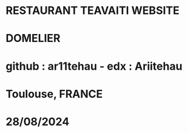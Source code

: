 # RESTAURANT TEAVAITI WEBSITE
# DOMELIER
# github : ar11tehau - edx : Ariitehau
# Toulouse, FRANCE
# 28/08/2024